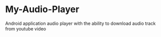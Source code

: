 # My-Audio-Player
Android application audio player with the ability to download audio track from youtube video
